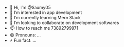 - 👋 Hi, I’m @Saumy05
- 👀 I’m interested in app development 
- 🌱 I’m currently learning Mern Stack
- 💞️ I’m looking to collaborate on development softwares
- 📫 How to reach me 73892799971
- 😄 Pronouns: ...
- ⚡ Fun fact: ...

<!---
Saumy05/Saumy05 is a ✨ special ✨ repository because its `README.md` (this file) appears on your GitHub profile.
You can click the Preview link to take a look at your changes.
--->

